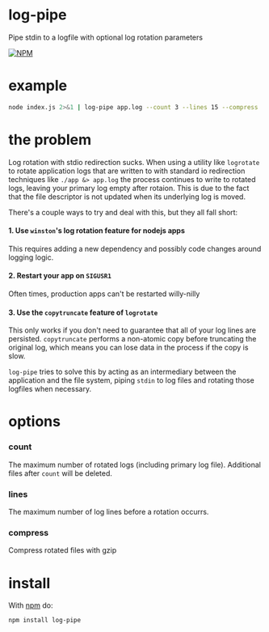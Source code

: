 log-pipe
========

Pipe stdin to a logfile with optional log rotation parameters

[![NPM](https://nodei.co/npm/log-pipe.png?downloads=true)](https://nodei.co/npm/log-pipe/)  

example
=======
``` sh
node index.js 2>&1 | log-pipe app.log --count 3 --lines 15 --compress
```

the problem
===========
Log rotation with stdio redirection sucks. When using a utility like `logrotate`
to rotate application logs that are written to with standard io redirection
techniques like `./app &> app.log` the process continues to write to
rotated logs, leaving your primary log empty after rotaion. This is due to the
fact that the file descriptor is not updated when its underlying log is moved.

There's a couple ways to try and deal with this, but they all fall short:
#### 1. Use `winston`'s log rotation feature for nodejs apps

This requires adding a new dependency and possibly code changes around logging
logic.

#### 2. Restart your app on `SIGUSR1`

Often times, production apps can't be restarted willy-nilly

#### 3. Use the `copytruncate` feature of `logrotate`

This only works if you don't need to guarantee that all of your log lines are
persisted. `copytruncate` performs a non-atomic copy before truncating the
original log, which means you can lose data in the process if the copy is slow.

`log-pipe` tries to solve this by acting as an intermediary between the application
and the file system, piping `stdin` to log files and rotating those logfiles
when necessary.

options
=======

### count
The maximum number of rotated logs (including primary log file). Additional
files after `count` will be deleted.

### lines
The maximum number of log lines before a rotation occurrs.

### compress
Compress rotated files with gzip

install
=======

With [npm](http://npmjs.org) do:

```
npm install log-pipe
```
